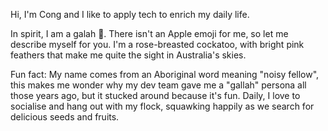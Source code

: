 Hi, I'm Cong and I like to apply tech to enrich my daily life.

In spirit, I am a galah 🦜. There isn't an Apple emoji for me, so let me describe myself for you. I'm a rose-breasted cockatoo, with bright pink feathers that make me quite the sight in Australia's skies.

Fun fact: My name comes from an Aboriginal word meaning "noisy fellow", this makes me wonder why my dev team gave me a "gallah" persona all those years ago, but it stucked around because it's fun. Daily, I love to socialise and hang out with my flock, squawking happily as we search for delicious seeds and fruits.
